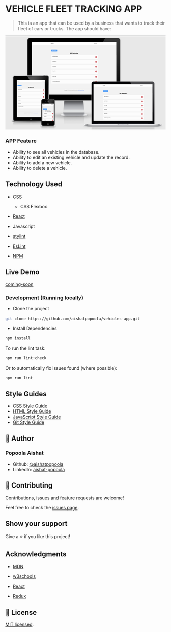 # VEHICLE FLEET TRACKING APP

> This ia an app that can be used by a business that wants to track their fleet of cars or trucks. The app should have:

![screenshot](./app_screenshot.png)

### APP Feature

- Ability to see all vehicles in the database.
- Ability to edit an existing vehicle and update the record.
- Ability to add a new vehicle.
- Ability to delete a vehicle.

## Technology Used

- CSS

  - CSS Flexbox

- [React](https://reactjs.org/)

- Javascript

- [stylint](https://stylelint.io/)

- [EsLint](https://eslint.com/)

- [NPM](https://www.npmjs.com/)

## Live Demo

[coming-soon]()

### Development (Running locally)

- Clone the project

```bash
git clone https://github.com/aishatpopoola/vehicles-app.git

```

- Install Dependencies

```bash
npm install
```

To run the lint task:

```bash
npm run lint:check
```

Or to automatically fix issues found (where possible):

```bash
npm run lint
```

## Style Guides

- [CSS Style Guide](http://udacity.github.io/frontend-nanodegree-styleguide/css.html)
- [HTML Style Guide](http://udacity.github.io/frontend-nanodegree-styleguide/index.html)
- [JavaScript Style Guide](http://udacity.github.io/frontend-nanodegree-styleguide/javascript.html)
- [Git Style Guide](https://udacity.github.io/git-styleguide/)

## 👤 Author

### Popoola Aishat

- Github: [@aishatpopoola](https://github.com/aishatpopoola/)
- LinkedIn: [aishat-popoola](www.linkedin.com/in/aishat-popoola)

## 🤝 Contributing

Contributions, issues and feature requests are welcome!

Feel free to check the [issues page](../../issues).

## Show your support

Give a ⭐️ if you like this project!

## Acknowledgments

- [MDN](https://developer.mozilla.org/)

- [w3schools](https://www.w3schools.com/)

- [React](https://reactjs.org/)

- [Redux](https://redux.js.org/)

## 📝 License

[MIT licensed](./LICENSE).
